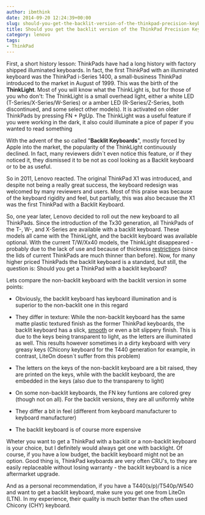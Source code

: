 ```yaml
---
author: ibmthink
date: 2014-09-20 12:24:39+00:00
slug: should-you-get-the-backlit-version-of-the-thinkpad-precision-keyboard
title: Should you get the backlit version of the ThinkPad Precision Keyboard?
category: lenovo
tags:
- ThinkPad
---
```

First, a short history lesson: ThinkPads have had a long history with factory shipped illuminated keyboards. In fact, the first ThinkPad with an illuminated keyboard was the ThinkPad i-Series 1400, a small-business ThinkPad introduced to the market in August of 1999. This was the birth of the **ThinkLight**. Most of you will know what the ThinkLight is, but for those of you who don't: The ThinkLight is a small overhead light, either a white LED (T-Series/X-Series/W-Series) or a amber LED (R-Series/Z-Series, both discontinued, and some select other models). It is activated on older ThinkPads by pressing FN + PgUp. The ThinkLight was a useful feature if you were working in the dark, it also could illuminate a pice of paper if you wanted to read something

With the advent of the so called "**Backlit Keyboards**", mostly forced by Apple into the market, the popularity of the ThinkLight continuously declined. In fact, many reviewers didn´t even notice this feature, or if they noticed it, they dismissed it to be not as cool looking as a Backlit keyboard or to be as useful.

So in 2011, Lenovo reacted. The original ThinkPad X1 was introduced, and despite not being a really great success, the keyboard redesign was welcomed by many reviewers and users. Most of this praise was because of the keyboard rigidity and feel, but partially, this was also because the X1 was the first ThinkPad with a Backlit Keyboard.

So, one year later, Lenovo decided to roll out the new keyboard to all ThinkPads. Since the introduction of the Tx30 generation, all ThinkPads of the T-, W-, and X-Series are available with a backlit keyboard. These models all came with the ThinkLight, and the backlit keyboard was available optional. With the current T/W/Xx40 models, the ThinkLight disappeared - probably due to the lack of use and because of thickness [restriction](http://www.dict.cc/englisch-deutsch/restriction.html)s (since the lids of current ThinkPads are much thinner than before). Now, for many higher priced ThinkPads the backlit keyboard is a standard, but still, the question is: Should you get a ThinkPad with a backlit keyboard?

Lets compare the non-backlit keyboard with the backlit version in some points:



  * Obviously, the backlit keyboard has keyboard illumination and is superior to the non-backlit one in this regard

  * They differ in texture: While the non-backlit keyboard has the same matte plastic textured finish as the former ThinkPad keyboards, the backlit keyboard has a slick, [smooth](http://www.dict.cc/englisch-deutsch/smooth.html) or even a bit slippery finish. This is due to the keys being transparent to light, as the letters are illuminated as well. This results however sometimes in a dirty keyboard with very greasy keys (Chicony keyboard for the T440 generation for example, in contrast, LiteOn doesn´t suffer from this problem)

  * The letters on the keys of the non-backlit keyboard are a bit raised, they are printed on the keys, while with the backlit keyboard, the are embedded in the keys (also due to the transpareny to light)

  * On some non-backlit keyboards, the FN key funtions are colored grey (though not on all). For the backlit versions, they are all uniformly white

  * They differ a bit in feel (different from keyboard manufacturer to keyboard manufacturer)

  * The backlit keyboard is of course more expensive


Wheter you want to get a ThinkPad with a backlit or a non-backlit keyboard is your choice, but I definitely would always get one with backlight. Of course, if you have a low budget, the backlit keyboard might not be an option. Good thing is, ThinkPad keyboards are very often CRU's, to they are easily replaceable without losing warranty - the backlit keyboard is a nice aftermarket upgrade.

And as a personal recommendation, if you have a T440(s/p)/T540p/W540 and want to get a backlit keyboard, make sure you get one from LiteOn (LTN). In my experience, their quality is much better than the often used Chicony (CHY) keyboard.
